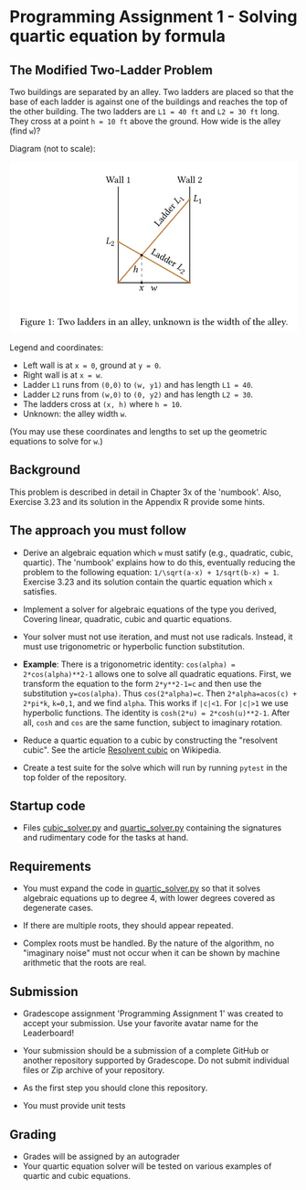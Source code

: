 # Programming Assignment 1 - Solving quartic equation by formula

## The Modified Two-Ladder Problem

Two buildings are separated by an alley. Two ladders are placed so
that the base of each ladder is against one of the buildings and
reaches the top of the other building. The two ladders are `L1 = 40
ft` and `L2 = 30 ft` long. They cross at a point `h = 10 ft` above the
ground. How wide is the alley (find `w`)?

Diagram (not to scale):

![Two ladders in an alley](TwoLadders.png)


Legend and coordinates:
- Left wall is at `x = 0`, ground at `y = 0`.
- Right wall is at `x = w`.
- Ladder `L1` runs from `(0,0)` to `(w, y1)` and has length `L1 = 40`.
- Ladder `L2` runs from `(w,0)` to `(0, y2)` and has length `L2 = 30`.
- The ladders cross at `(x, h)` where `h = 10`.
- Unknown: the alley width `w`.

(You may use these coordinates and lengths to set up the geometric equations to solve for `w`.)


## Background

This problem is described in detail in Chapter 3x of the 'numbook'.
Also, Exercise 3.23 and its solution in the Appendix R provide some hints.


## The approach you must follow

  * Derive an algebraic equation which `w` must satify (e.g., quadratic, cubic,
  quartic). The 'numbook' explains how to do this, eventually reducing
  the problem to the following equation: `1/\sqrt(a-x) + 1/sqrt(b-x) = 1`.
  Exercise 3.23 and its solution contain the quartic equation which
  `x` satisfies.
  
  * Implement a solver for algebraic equations of the type you derived,
  Covering linear, quadratic, cubic and quartic equations.

  * Your solver must not use iteration, and must not use radicals.
  Instead, it must use trigonometric or hyperbolic function substitution.
  
  * **Example**: There is a trigonometric identity:
  `cos(alpha) = 2*cos(alpha)**2-1` allows one to solve all quadratic
  equations. First, we transform the equation to the form
  `2*y**2-1=c` and then use the substitution `y=cos(alpha)`. Thus
  `cos(2*alpha)=c`. Then `2*alpha=acos(c) + 2*pi*k`, `k=0,1`, and we find `alpha`.
  This works if `|c|<1`. For `|c|>1` we use hyperbolic
  functions. The identity is `cosh(2*u) = 2*cosh(u)**2-1`.
  After all, `cosh` and `cos` are the same function, subject to
  imaginary rotation.


  * Reduce a quartic equation to a cubic by constructing the
  "resolvent cubic". See the article [Resolvent  cubic](https://en.wikipedia.org/wiki/Resolvent_cubic) on Wikipedia.


  * Create a test suite for the solve which will run by running `pytest`
  in the top folder of the repository.
  
## Startup code

  * Files [cubic_solver.py](cubic_solver.py) and
  [quartic_solver.py](quartic_solver.py) containing the signatures and
  rudimentary code for the tasks at hand.
  
  
## Requirements

  * You must expand the code in [quartic_solver.py](quartic_solver.py) 
  so that it solves algebraic equations up to degree 4, with lower degrees
  covered as degenerate cases.
  
  * If there are multiple roots, they should appear repeated.
  
  * Complex roots must be handled. By the nature of the algorithm, no
  "imaginary noise" must not occur when it can be shown by machine
  arithmetic that the roots are real.
  
## Submission

  * Gradescope assignment 'Programming Assignment 1' was 
  created to accept your submission. Use your favorite avatar name
  for the Leaderboard!
  
  * Your submission should be a submission of a complete
  GitHub or another repository supported  by Gradescope. Do not
  submit individual files or Zip archive of your repository.

  * As the first step you should clone this repository.
  * You must provide unit tests

## Grading
  * Grades will be assigned by an autograder
  * Your quartic equation solver will be tested on various
  examples of quartic and cubic equations.



  

  

